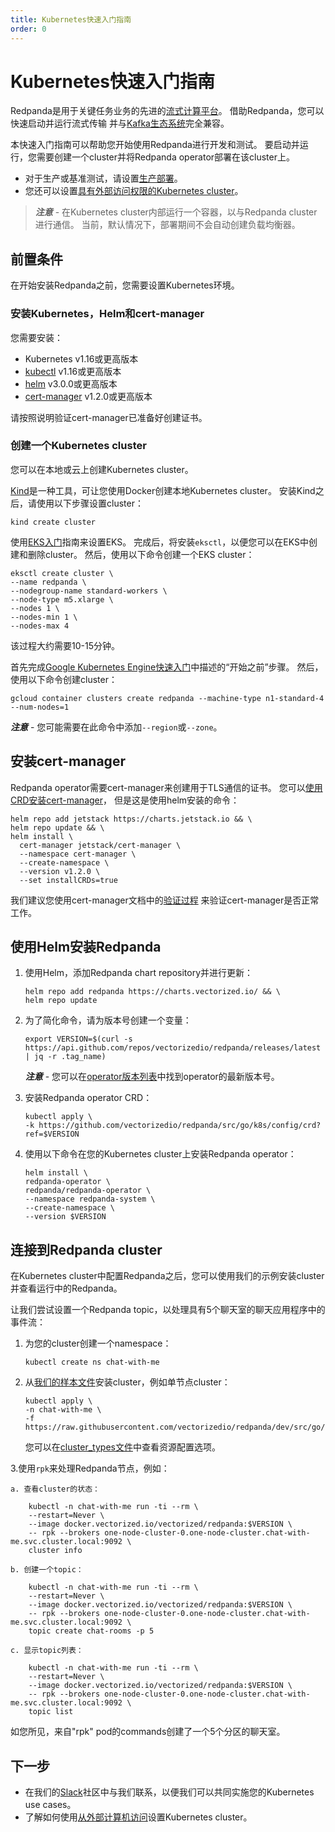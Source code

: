 ```yaml
---
title: Kubernetes快速入门指南
order: 0
---
```


# Kubernetes快速入门指南

Redpanda是用于关键任务业务的先进的[流式计算平台](/blog/intelligent-data-api/)。
借助Redpanda，您可以快速启动并运行流式传输
并与[Kafka生态系统](https://cwiki.apache.org/confluence/display/KAFKA/Ecosystem)完全兼容。

本快速入门指南可以帮助您开始使用Redpanda进行开发和测试。
要启动并运行，您需要创建一个cluster并将Redpanda operator部署在该cluster上。

- 对于生产或基准测试，请设置[生产部署](/docs/production-deployment)。
- 您还可以设置[具有外部访问权限的Kubernetes cluster](/docs/kubernetes-external-connect)。

> **_注意_** - 在Kubernetes cluster内部运行一个容器，以与Redpanda cluster进行通信。
> 当前，默认情况下，部署期间不会自动创建负载均衡器。

## 前置条件

在开始安装Redpanda之前，您需要设置Kubernetes环境。

### 安装Kubernetes，Helm和cert-manager

您需要安装：

- Kubernetes v1.16或更高版本
- [kubectl](https://kubernetes.io/docs/tasks/tools/) v1.16或更高版本
- [helm](https://github.com/helm/helm/releases) v3.0.0或更高版本
- [cert-manager](https://cert-manager.io/docs/installation/kubernetes/) v1.2.0或更高版本

请按照说明验证cert-manager已准备好创建证书。

### 创建一个Kubernetes cluster

您可以在本地或云上创建Kubernetes cluster。

[Kind](https://kind.sigs.k8s.io)是一种工具，可让您使用Docker创建本地Kubernetes cluster。
安装Kind之后，请使用以下步骤设置cluster：

```
kind create cluster
```

使用[EKS入门](https://docs.aws.amazon.com/eks/latest/userguide/getting-started-eksctl.html)指南来设置EKS。
完成后，将安装`eksctl`，以便您可以在EKS中创建和删除cluster。
然后，使用以下命令创建一个EKS cluster：

```
eksctl create cluster \
--name redpanda \
--nodegroup-name standard-workers \
--node-type m5.xlarge \
--nodes 1 \
--nodes-min 1 \
--nodes-max 4
```

该过程大约需要10-15分钟。

首先完成[Google Kubernetes Engine快速入门](https://cloud.google.com/kubernetes-engine/docs/quickstart)中描述的“开始之前”步骤。
然后，使用以下命令创建cluster：

```
gcloud container clusters create redpanda --machine-type n1-standard-4 --num-nodes=1
```

**_注意_** - 您可能需要在此命令中添加`--region`或`--zone`。

## 安装cert-manager

Redpanda operator需要cert-manager来创建用于TLS通信的证书。
您可以[使用CRD安装cert-manager](https://cert-manager.io/docs/installation/kubernetes/#installing-with-helm)，
但是这是使用helm安装的命令：

```
helm repo add jetstack https://charts.jetstack.io && \
helm repo update && \
helm install \
  cert-manager jetstack/cert-manager \
  --namespace cert-manager \
  --create-namespace \
  --version v1.2.0 \
  --set installCRDs=true
```

我们建议您使用cert-manager文档中的[验证过程](https://cert-manager.io/docs/installation/verify/#manual-verification)
来验证cert-manager是否正常工作。

## 使用Helm安装Redpanda

1. 使用Helm，添加Redpanda chart repository并进行更新：

    ```
    helm repo add redpanda https://charts.vectorized.io/ && \
    helm repo update
    ```

2. 为了简化命令，请为版本号创建一个变量：

    ```
    export VERSION=$(curl -s https://api.github.com/repos/vectorizedio/redpanda/releases/latest | jq -r .tag_name)
    ```

    **_注意_** - 您可以在[operator版本列表](https://github.com/vectorizedio/redpanda/releases)中找到operator的最新版本号。

3. 安装Redpanda operator CRD：

    ```
    kubectl apply \
    -k https://github.com/vectorizedio/redpanda/src/go/k8s/config/crd?ref=$VERSION
    ```

4. 使用以下命令在您的Kubernetes cluster上安装Redpanda operator：

    ```
    helm install \
    redpanda-operator \
    redpanda/redpanda-operator \
    --namespace redpanda-system \
    --create-namespace \
    --version $VERSION
    ```

## 连接到Redpanda cluster

在Kubernetes cluster中配置Redpanda之后，您可以使用我们的示例安装cluster并查看运行中的Redpanda。

让我们尝试设置一个Redpanda topic，以处理具有5个聊天室的聊天应用程序中的事件流：

1. 为您的cluster创建一个namespace：

    ```
    kubectl create ns chat-with-me
    ```

2. 从[我们的样本文件](https://github.com/vectorizedio/redpanda/tree/dev/src/go/k8s/config/samples)安装cluster，例如单节点cluster：
                
    ```
    kubectl apply \
    -n chat-with-me \
    -f https://raw.githubusercontent.com/vectorizedio/redpanda/dev/src/go/k8s/config/samples/one_node_cluster.yaml
    ```

    您可以在[cluster_types文件](https://github.com/vectorizedio/redpanda/blob/dev/src/go/k8s/apis/redpanda/v1alpha1/cluster_types.go)中查看资源配置选项。

3.使用`rpk`来处理Redpanda节点，例如：

    a. 查看cluster的状态：

        kubectl -n chat-with-me run -ti --rm \
        --restart=Never \
        --image docker.vectorized.io/vectorized/redpanda:$VERSION \
        -- rpk --brokers one-node-cluster-0.one-node-cluster.chat-with-me.svc.cluster.local:9092 \
        cluster info
    
    b. 创建一个topic：

        kubectl -n chat-with-me run -ti --rm \
        --restart=Never \
        --image docker.vectorized.io/vectorized/redpanda:$VERSION \
        -- rpk --brokers one-node-cluster-0.one-node-cluster.chat-with-me.svc.cluster.local:9092 \
        topic create chat-rooms -p 5

    c. 显示topic列表：

        kubectl -n chat-with-me run -ti --rm \
        --restart=Never \
        --image docker.vectorized.io/vectorized/redpanda:$VERSION \
        -- rpk --brokers one-node-cluster-0.one-node-cluster.chat-with-me.svc.cluster.local:9092 \
        topic list

如您所见，来自"rpk" pod的commands创建了一个5个分区的聊天室。

## 下一步

- 在我们的[Slack](https://vectorized.io/slack)社区中与我们联系，以便我们可以共同实施您的Kubernetes use cases。
- 了解如何使用[从外部计算机访问](/docs/kubernetes-external-connect)设置Kubernetes cluster。
